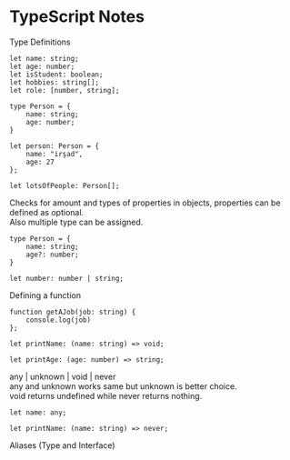 # TypeScript Notes

Type Definitions
```
let name: string;
let age: number;
let isStudent: boolean;
let hobbies: string[];
let role: [number, string];

type Person = {
    name: string;
    age: number;
}

let person: Person = {
    name: "irşad",
    age: 27
};

let lotsOfPeople: Person[];
```
Checks for amount and types of properties in objects, properties can be defined as optional.<br>
Also multiple type can be assigned.
```
type Person = {
    name: string;
    age?: number;
}

let number: number | string;
```
Defining a function<br>
```
function getAJob(job: string) {
    console.log(job)
};

let printName: (name: string) => void;

let printAge: (age: number) => string;
```
any | unknown | void | never <br>
any and unknown works same but unknown is better choice.<br>
void returns undefined while never returns nothing. 
```
let name: any;

let printName: (name: string) => never;
```
Aliases (Type and Interface)
